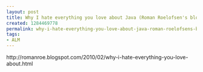 ```yaml
---
layout: post
title: Why I hate everything you love about Java (Roman Roelofsen's blog)
created: 1284469778
permalink: why-i-hate-everything-you-love-about-java-roman-roelofsens-blog
tags:
- ALM
---
```

<p>http://romanroe.blogspot.com/2010/02/why-i-hate-everything-you-love-about.html</p>
<p>&nbsp;</p>
<p>&nbsp;</p>
